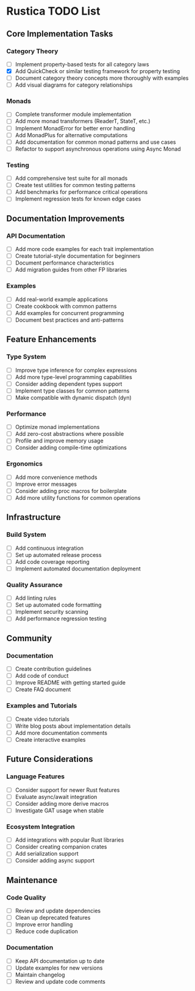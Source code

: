 # Rustica TODO List

## Core Implementation Tasks

### Category Theory
- [ ] Implement property-based tests for all category laws
- [x] Add QuickCheck or similar testing framework for property testing
- [ ] Document category theory concepts more thoroughly with examples
- [ ] Add visual diagrams for category relationships

### Monads
- [ ] Complete transformer module implementation
- [ ] Add more monad transformers (ReaderT, StateT, etc.)
- [ ] Implement MonadError for better error handling
- [ ] Add MonadPlus for alternative computations
- [ ] Add documentation for common monad patterns and use cases
- [ ] Refactor to support asynchronous operations using Async Monad

### Testing
- [ ] Add comprehensive test suite for all monads
- [ ] Create test utilities for common testing patterns
- [ ] Add benchmarks for performance critical operations
- [ ] Implement regression tests for known edge cases

## Documentation Improvements

### API Documentation
- [ ] Add more code examples for each trait implementation
- [ ] Create tutorial-style documentation for beginners
- [ ] Document performance characteristics
- [ ] Add migration guides from other FP libraries

### Examples
- [ ] Add real-world example applications
- [ ] Create cookbook with common patterns
- [ ] Add examples for concurrent programming
- [ ] Document best practices and anti-patterns

## Feature Enhancements

### Type System
- [ ] Improve type inference for complex expressions
- [ ] Add more type-level programming capabilities
- [ ] Consider adding dependent types support
- [ ] Implement type classes for common patterns
- [ ] Make compatible with dynamic dispatch (dyn)

### Performance
- [ ] Optimize monad implementations
- [ ] Add zero-cost abstractions where possible
- [ ] Profile and improve memory usage
- [ ] Consider adding compile-time optimizations

### Ergonomics
- [ ] Add more convenience methods
- [ ] Improve error messages
- [ ] Consider adding proc macros for boilerplate
- [ ] Add more utility functions for common operations

## Infrastructure

### Build System
- [ ] Add continuous integration
- [ ] Set up automated release process
- [ ] Add code coverage reporting
- [ ] Implement automated documentation deployment

### Quality Assurance
- [ ] Add linting rules
- [ ] Set up automated code formatting
- [ ] Implement security scanning
- [ ] Add performance regression testing

## Community

### Documentation
- [ ] Create contribution guidelines
- [ ] Add code of conduct
- [ ] Improve README with getting started guide
- [ ] Create FAQ document

### Examples and Tutorials
- [ ] Create video tutorials
- [ ] Write blog posts about implementation details
- [ ] Add more documentation comments
- [ ] Create interactive examples

## Future Considerations

### Language Features
- [ ] Consider support for newer Rust features
- [ ] Evaluate async/await integration
- [ ] Consider adding more derive macros
- [ ] Investigate GAT usage when stable

### Ecosystem Integration
- [ ] Add integrations with popular Rust libraries
- [ ] Consider creating companion crates
- [ ] Add serialization support
- [ ] Consider adding async support

## Maintenance

### Code Quality
- [ ] Review and update dependencies
- [ ] Clean up deprecated features
- [ ] Improve error handling
- [ ] Reduce code duplication

### Documentation
- [ ] Keep API documentation up to date
- [ ] Update examples for new versions
- [ ] Maintain changelog
- [ ] Review and update code comments
